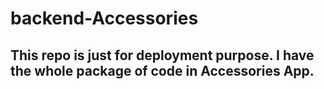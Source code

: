 # backend-Accessories

## This repo is just for deployment purpose. I have the whole package of code in Accessories App.
